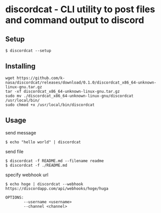 # discordcat - CLI utility to post files and command output to discord

## Setup

```console
$ discordcat --setup
```

## Installing

```
wget https://github.com/k-nasa/discordcat/releases/download/0.1.0/discordcat_x86_64-unknown-linux-gnu.tar.gz
tar -xf discordcat_x86_64-unknown-linux-gnu.tar.gz
sudo mv ./discordcat_x86_64-unknown-linux-gnu/discordcat /usr/local/bin/
sudo chmod +x /usr/local/bin/discordcat
```

## Usage

send message

```console
$ echo "hello world" | discordcat
```

send file

```
$ discordcat -f README.md --filename readme
$ discordcat -f ./README.md
```


specify webhook url

```
$ echo hoge | discordcat --webhook https://discordapp.com/api/webhooks/hoge/huga
```

```
OPTIONS:
        --username <username>
        --channel <channel>
```
